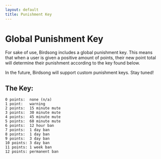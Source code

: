 ```yaml
---
layout: default
title: Punishment Key
---
```


# Global Punishment Key

For sake of use, Birdsong includes a global punishment key. This means that when a user is given a positive amount of points, their new point total will determine their punishment according to the key found below.

In the future, Birdsong will support custom punishment keys. Stay tuned!

## The Key:

```
0 points:  none (n/a)
1 point:   warning
2 points:  15 minute mute
3 points:  30 minute mute
4 points:  45 minute mute
5 points:  60 minute mute
6 points:  12 hour ban
7 points:  1 day ban
8 points:  1 day ban
9 points:  3 day ban
10 points: 3 day ban
11 points: 1 week ban
12 points: permanent ban
```
